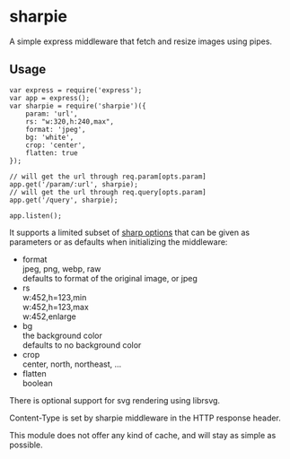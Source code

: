 sharpie
=======

A simple express middleware that fetch and resize images using pipes.

Usage
-----

```
var express = require('express');
var app = express();
var sharpie = require('sharpie')({
	param: 'url',
	rs: "w:320,h:240,max",
	format: 'jpeg',
	bg: 'white',
	crop: 'center',
	flatten: true
});

// will get the url through req.param[opts.param]
app.get('/param/:url', sharpie);
// will get the url through req.query[opts.param]
app.get('/query', sharpie);

app.listen();
```

It supports a limited subset of [sharp options](http://sharp.dimens.io)
that can be given as parameters or as defaults when initializing
the middleware:

* format  
  jpeg, png, webp, raw  
  defaults to format of the original image, or jpeg
* rs  
  w:452,h=123,min  
  w:452,h=123,max  
  w:452,enlarge
* bg  
  the background color  
  defaults to no background color
* crop  
  center, north, northeast, ...
* flatten  
  boolean

There is optional support for svg rendering using librsvg.

Content-Type is set by sharpie middleware in the HTTP response header.

This module does not offer any kind of cache, and will stay as simple as
possible.

